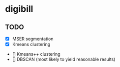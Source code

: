 # digibill

## TODO
- [x] MSER segmentation
- [x] Kmeans clustering
- [] Kmeans++ clustering
- [] DBSCAN (most likely to yield reasonable results)
